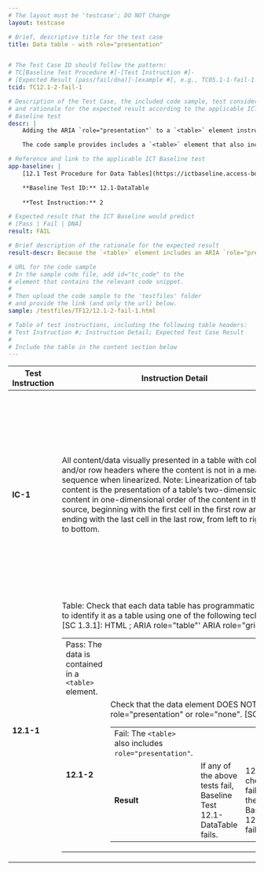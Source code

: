 ```yaml
---
# The layout must be 'testcase'; DO NOT Change
layout: testcase

# Brief, descriptive title for the test case
title: Data table - with role="presentation"


# The Test Case ID should follow the pattern: 
# TC[Baseline Test Procedure #]-[Test Instruction #]-
# [Expected Result (pass/fail/dna)]-[example #], e.g., TC05.1-1-fail-1
tcid: TC12.1-2-fail-1

# Description of the Test Case, the included code sample, test considerations,
# and rationale for the expected result according to the applicable ICT
# Baseline test
descr: | 
    Adding the ARIA `role="presentation"` to a `<table>` element instructs assistive technologies to ignore the table's structural semantics (i.e., the table's header and data cell relationships). Data tables require the programmatic, table structure semantics to properly understand the relationships between table headers and data cells. Therefore, if a `<table>` element also includes `role="presentation"` then it fails to provide sufficient programmatic information to assistive technology users to properly navigate and fully understand the data.

    The code sample provides includes a `<table>` element that also includes `role="presentation"`. A successful test should identify a FAIL against Baseline 12.1 because the table DOES NOT provide sufficient programmatic information about the table header and data cell relationships.

# Reference and link to the applicable ICT Baseline test
app-baseline: | 
    [12.1 Test Procedure for Data Tables](https://ictbaseline.access-board.gov/12DataTables/#121-test-procedure-for-data-tables)

    **Baseline Test ID:** 12.1-DataTable
    
    **Test Instruction:** 2

# Expected result that the ICT Baseline would predict
# [Pass | Fail | DNA]
result: FAIL

# Brief description of the rationale for the expected result
result-descr: Because the `<table>` element includes an ARIA `role="presentation"`, assistive technologies do not have access to the table header header and data cell relationships necessary for understanding the data in the table. The table fails Baseline test 12.1 because of inadequately defined programmatic relationships in the table.

# URL for the code sample
# In the sample code file, add id="tc_code" to the 
# element that contains the relevant code snippet.
#
# Then upload the code sample to the 'testfiles' folder 
# and provide the link (and only the url) below.
sample: /testfiles/TF12/12.1-2-fail-1.html

# Table of test instructions, including the following table headers: 
# Test Instruction #; Instruction Detail; Expected Test Case Result
#
# Include the table in the content section below
---
```

| Test Instruction | Instruction Detail | Expected Test Case Result |
|------------------|--------------------|---------------------------|
| **IC-1** | All content/data visually presented in a table with column and/or row headers where the content is not in a meaningful sequence when linearized. Note: Linearization of table content is the presentation of a table’s two-dimensional content in one-dimensional order of the content in the source, beginning with the first cell in the first row and ending with the last cell in the last row, from left to right, top to bottom. | One `<table>` exists in the test data code sample. The table is a data table; understanding the data in the table requires understanding the table header and data cell relationships. Linearizing would distort the meaning of the information/data compared to the visual presentation. |
| **12.1-1** | Table: Check that each data table has programmatic markup to identify it as a table using one of the following techniques [SC 1.3.1]: HTML <table>; ARIA role="table"' ARIA role="grid" | Pass: The data is contained in a `<table>` element. |
| **12.1-2** | Check that the data <table> element DOES NOT have role="presentation" or role="none". [SC 1.3.1] | Fail: The `<table>` also includes `role="presentation"`. |
| **Result** | If any of the above tests fail, Baseline Test 12.1-DataTable fails. | 12.1-2 check fails; therefore Baseline 12.1 fails. |